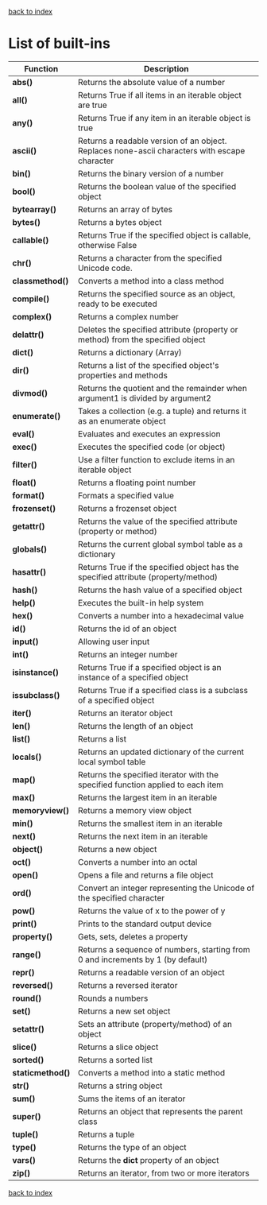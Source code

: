 [back to index](README.md)

# List of built-ins

| Function            | Description                                                                                   |
| ------------------- | --------------------------------------------------------------------------------------------- |
| **abs()**           | Returns the absolute value of a number                                                        |
| **all()**           | Returns True if all items in an iterable object are true                                      |
| **any()**           | Returns True if any item in an iterable object is true                                        |
| **ascii()**         | Returns a readable version of an object. Replaces none-ascii characters with escape character |
| **bin()**           | Returns the binary version of a number                                                        |
| **bool()**          | Returns the boolean value of the specified object                                             |
| **bytearray()**     | Returns an array of bytes                                                                     |
| **bytes()**         | Returns a bytes object                                                                        |
| **callable()**      | Returns True if the specified object is callable, otherwise False                             |
| **chr()**           | Returns a character from the specified Unicode code.                                          |
| **classmethod()**   | Converts a method into a class method                                                         |
| **compile()**       | Returns the specified source as an object, ready to be executed                               |
| **complex()**       | Returns a complex number                                                                      |
| **delattr()**       | Deletes the specified attribute (property or method) from the specified object                |
| **dict()**          | Returns a dictionary (Array)                                                                  |
| **dir()**           | Returns a list of the specified object's properties and methods                               |
| **divmod()**        | Returns the quotient and the remainder when argument1 is divided by argument2                 |
| **enumerate()**     | Takes a collection (e.g. a tuple) and returns it as an enumerate object                       |
| **eval()**          | Evaluates and executes an expression                                                          |
| **exec()**          | Executes the specified code (or object)                                                       |
| **filter()**        | Use a filter function to exclude items in an iterable object                                  |
| **float()**         | Returns a floating point number                                                               |
| **format()**        | Formats a specified value                                                                     |
| **frozenset()**     | Returns a frozenset object                                                                    |
| **getattr()**       | Returns the value of the specified attribute (property or method)                             |
| **globals()**       | Returns the current global symbol table as a dictionary                                       |
| **hasattr()**       | Returns True if the specified object has the specified attribute (property/method)            |
| **hash()**          | Returns the hash value of a specified object                                                  |
| **help()**          | Executes the built-in help system                                                             |
| **hex()**           | Converts a number into a hexadecimal value                                                    |
| **id()**            | Returns the id of an object                                                                   |
| **input()**         | Allowing user input                                                                           |
| **int()**           | Returns an integer number                                                                     |
| **isinstance()**    | Returns True if a specified object is an instance of a specified object                       |
| **issubclass()**    | Returns True if a specified class is a subclass of a specified object                         |
| **iter()**          | Returns an iterator object                                                                    |
| **len()**           | Returns the length of an object                                                               |
| **list()**          | Returns a list                                                                                |
| **locals()**        | Returns an updated dictionary of the current local symbol table                               |
| **map()**           | Returns the specified iterator with the specified function applied to each item               |
| **max()**           | Returns the largest item in an iterable                                                       |
| **memoryview()**    | Returns a memory view object                                                                  |
| **min()**           | Returns the smallest item in an iterable                                                      |
| **next()**          | Returns the next item in an iterable                                                          |
| **object()**        | Returns a new object                                                                          |
| **oct()**           | Converts a number into an octal                                                               |
| **open()**          | Opens a file and returns a file object                                                        |
| **ord()**           | Convert an integer representing the Unicode of the specified character                        |
| **pow()**           | Returns the value of x to the power of y                                                      |
| **print()**         | Prints to the standard output device                                                          |
| **property()**      | Gets, sets, deletes a property                                                                |
| **range()**         | Returns a sequence of numbers, starting from 0 and increments by 1 (by default)               |
| **repr()**          | Returns a readable version of an object                                                       |
| **reversed()**      | Returns a reversed iterator                                                                   |
| **round()**         | Rounds a numbers                                                                              |
| **set()**           | Returns a new set object                                                                      |
| **setattr()**       | Sets an attribute (property/method) of an object                                              |
| **slice()**         | Returns a slice object                                                                        |
| **sorted()**        | Returns a sorted list                                                                         |
| **staticmethod()**  | Converts a method into a static method                                                        |
| **str()**           | Returns a string object                                                                       |
| **sum()**           | Sums the items of an iterator                                                                 |
| **super()**         | Returns an object that represents the parent class                                            |
| **tuple()**         | Returns a tuple                                                                               |
| **type()**          | Returns the type of an object                                                                 |
| **vars()**          | Returns the __dict__ property of an object                                                    |
| **zip()**           | Returns an iterator, from two or more iterators                                               |

[back to index](README.md)
